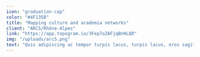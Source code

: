 ```yaml
---
icon: "graduation-cap"
color: "#4F135B"
title: "Mapping culture and academia networks"
client: "ARC5/Rhône-Alpes"
link: "https://app.topogram.io/3Fep7oZAFjqBnHLQR"
img: "/uploads/arc5.png"
text: "Quis adipiscing ac tempor turpis lacus, turpis lacus, eros sagittis lorem etiam, in sociis sociis risus nec dictumst, dolor vel diam porttitor pid turpis, sed, integer a non ultrices in, risus elementum phasellus sociis? Turpis turpis turpis, dis."
---
```

